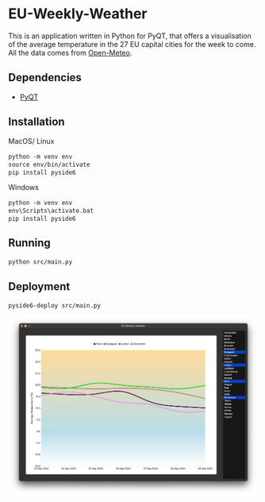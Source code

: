 # EU-Weekly-Weather

This is an application written in Python for PyQT, that offers a visualisation of the average temperature in the 27 EU capital cities for the week to come.
All the data comes from [Open-Meteo](https://open-meteo.com/).

## Dependencies
- [PyQT](https://doc.qt.io/qtforpython-6/)

## Installation
MacOS/ Linux
```
python -m venv env
source env/bin/activate
pip install pyside6
```
Windows
```
python -m venv env
env\Scripts\activate.bat
pip install pyside6
```

## Running
```
python src/main.py
```

## Deployment
```
pyside6-deploy src/main.py
```

![screenshot](screenshot.png)

